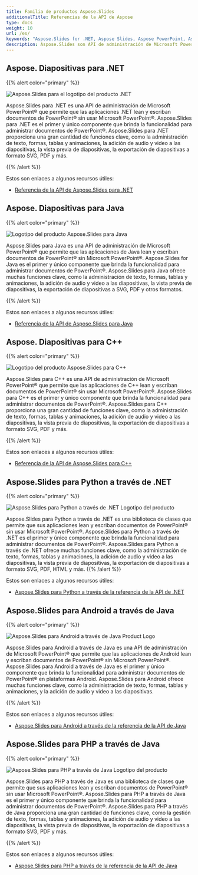 ```yaml
---
title: Familia de productos Aspose.Slides
additionalTitle: Referencias de la API de Aspose
type: docs
weight: 10
url: /es/
keywords: "Aspose.Slides for .NET, Aspose Slides, Aspose PowerPoint, Aspose PPT, Aspose API Reference."
description: Aspose.Slides son API de administración de Microsoft PowerPoint® que permiten que las aplicaciones de software lean y escriban documentos de PowerPoint® sin usar Microsoft PowerPoint®.
---
```


## Aspose. Diapositivas para .NET

{{% alert color="primary" %}} 

![Aspose.Slides para el logotipo del producto .NET](../home_1.png)

Aspose.Slides para .NET es una API de administración de Microsoft PowerPoint® que permite que las aplicaciones .NET lean y escriban documentos de PowerPoint® sin usar Microsoft PowerPoint®. Aspose.Slides para .NET es el primer y único componente que brinda la funcionalidad para administrar documentos de PowerPoint®. Aspose.Slides para .NET proporciona una gran cantidad de funciones clave, como la administración de texto, formas, tablas y animaciones, la adición de audio y video a las diapositivas, la vista previa de diapositivas, la exportación de diapositivas a formato SVG, PDF y más.

{{% /alert %}}

Estos son enlaces a algunos recursos útiles:
- [Referencia de la API de Aspose.Slides para .NET](/slides/net/es/)

## Aspose. Diapositivas para Java

{{% alert color="primary" %}}

![Logotipo del producto Aspose.Slides para Java](../home_2.png)

Aspose.Slides para Java es una API de administración de Microsoft PowerPoint® que permite que las aplicaciones de Java lean y escriban documentos de PowerPoint® sin Microsoft PowerPoint®. Aspose.Slides for Java es el primer y único componente que brinda la funcionalidad para administrar documentos de PowerPoint®. Aspose.Slides para Java ofrece muchas funciones clave, como la administración de texto, formas, tablas y animaciones, la adición de audio y video a las diapositivas, la vista previa de diapositivas, la exportación de diapositivas a SVG, PDF y otros formatos.

{{% /alert %}}

Estos son enlaces a algunos recursos útiles:

- [Referencia de la API de Aspose.Slides para Java](/slides/java/)

## Aspose. Diapositivas para C++

{{% alert color="primary" %}} 

![Logotipo del producto Aspose.Slides para C++](../home_3.png)

Aspose.Slides para C++ es una API de administración de Microsoft PowerPoint® que permite que las aplicaciones de C++ lean y escriban documentos de PowerPoint® sin usar Microsoft PowerPoint®. Aspose.Slides para C++ es el primer y único componente que brinda la funcionalidad para administrar documentos de PowerPoint®. Aspose.Slides para C++ proporciona una gran cantidad de funciones clave, como la administración de texto, formas, tablas y animaciones, la adición de audio y video a las diapositivas, la vista previa de diapositivas, la exportación de diapositivas a formato SVG, PDF y más.

{{% /alert %}} 

Estos son enlaces a algunos recursos útiles:

- [Referencia de la API de Aspose.Slides para C++](/slides/cpp/)

## Aspose.Slides para Python a través de .NET

{{% alert color="primary" %}} 

![Aspose.Slides para Python a través de .NET Logotipo del producto](../aspose_slides-for-python.png)

Aspose.Slides para Python a través de .NET es una biblioteca de clases que permite que sus aplicaciones lean y escriban documentos de PowerPoint® sin usar Microsoft PowerPoint®. Aspose.Slides para Python a través de .NET es el primer y único componente que brinda la funcionalidad para administrar documentos de PowerPoint®. Aspose.Slides para Python a través de .NET ofrece muchas funciones clave, como la administración de texto, formas, tablas y animaciones, la adición de audio y video a las diapositivas, la vista previa de diapositivas, la exportación de diapositivas a formato SVG, PDF, HTML y más.
{{% /alert %}} 

Estos son enlaces a algunos recursos útiles:

- [Aspose.Slides para Python a través de la referencia de la API de .NET](/slides/python-net/)

## Aspose.Slides para Android a través de Java

{{% alert color="primary" %}} 

![Aspose.Slides para Android a través de Java Product Logo](../home_4.png)

Aspose.Slides para Android a través de Java es una API de administración de Microsoft PowerPoint® que permite que las aplicaciones de Android lean y escriban documentos de PowerPoint® sin Microsoft PowerPoint®. Aspose.Slides para Android a través de Java es el primer y único componente que brinda la funcionalidad para administrar documentos de PowerPoint® en plataformas Android. Aspose.Slides para Android ofrece muchas funciones clave, como la administración de texto, formas, tablas y animaciones, y la adición de audio y video a las diapositivas.

{{% /alert %}} 

Estos son enlaces a algunos recursos útiles:

- [Aspose.Slides para Android a través de la referencia de la API de Java](/slides/androidjava/)

## Aspose.Slides para PHP a través de Java

{{% alert color="primary" %}} 

![Aspose.Slides para PHP a través de Java Logotipo del producto](../home_8.png)

Aspose.Slides para PHP a través de Java es una biblioteca de clases que permite que sus aplicaciones lean y escriban documentos de PowerPoint® sin usar Microsoft PowerPoint®. Aspose.Slides para PHP a través de Java es el primer y único componente que brinda la funcionalidad para administrar documentos de PowerPoint®. Aspose.Slides para PHP a través de Java proporciona una gran cantidad de funciones clave, como la gestión de texto, formas, tablas y animaciones, la adición de audio y video a las diapositivas, la vista previa de diapositivas, la exportación de diapositivas a formato SVG, PDF y más.

{{% /alert %}} 

Estos son enlaces a algunos recursos útiles:

- [Aspose.Slides para PHP a través de la referencia de la API de Java](/slides/phpjava/)